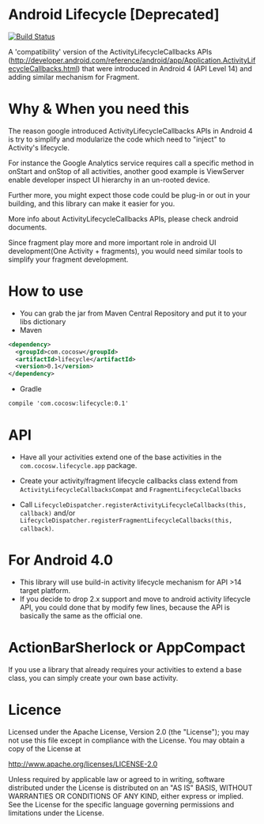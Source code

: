 Android Lifecycle [Deprecated]
=============

[![Build Status](https://travis-ci.org/soarcn/AndroidLifecyle.svg)](https://travis-ci.org/soarcn/AndroidLifecyle)

A 'compatibility' version of the ActivityLifecycleCallbacks APIs (http://developer.android.com/reference/android/app/Application.ActivityLifecycleCallbacks.html)
that were introduced in Android 4 (API Level 14) and adding similar mechanism for Fragment.

Why & When you need this
=============

The reason google introduced ActivityLifecycleCallbacks APIs in Android 4 is try to simplify and modularize the code which need to "inject" to Activity's lifecycle.

For instance the Google Analytics service requires call a specific method in onStart and onStop of all activities, another good example is ViewServer enable developer inspect UI hierarchy in an un-rooted device.

Further more, you might expect those code could be plug-in or out in your building, and this library can make it easier for you.

More info about ActivityLifecycleCallbacks APIs, please check android documents.

Since fragment play more and more important role in android UI development(One Activity + fragments), you would need similar tools to simplify your fragment development.

How to use
=============

- You can grab the jar from Maven Central Repository and put it to your libs dictionary
- Maven
```xml
<dependency>
  <groupId>com.cocosw</groupId>
  <artifactId>lifecycle</artifactId>
  <version>0.1</version>
</dependency>
```
- Gradle
```xml
compile 'com.cocosw:lifecycle:0.1'
```

API
============

- Have all your activities extend one of the base activities in the `com.cocosw.lifecycle.app` package.

- Create your activity/fragment lifecycle callbacks class extend from `ActivityLifecycleCallbacksCompat` and `FragmentLifecycleCallbacks`

- Call `LifecycleDispatcher.registerActivityLifecycleCallbacks(this, callback)` and/or `LifecycleDispatcher.registerFragmentLifecycleCallbacks(this, callback)`.


For Android 4.0
============

- This library will use build-in activity lifecycle mechanism for API >14 target platform.
- If you decide to drop 2.x support and move to android activity lifecycle API, you could done that by modify few lines, because the API is basically the same as the official one.


ActionBarSherlock or AppCompact
============

If you use a library that already requires your activities to extend a base class, you can simply create your own base activity.

Licence
============

Licensed under the Apache License, Version 2.0 (the "License");
you may not use this file except in compliance with the License.
You may obtain a copy of the License at

http://www.apache.org/licenses/LICENSE-2.0

Unless required by applicable law or agreed to in writing, software
distributed under the License is distributed on an "AS IS" BASIS,
WITHOUT WARRANTIES OR CONDITIONS OF ANY KIND, either express or implied.
See the License for the specific language governing permissions and
limitations under the License.
